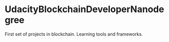 # UdacityBlockchainDeveloperNanodegree
First set of projects in blockchain. Learning tools and frameworks.
